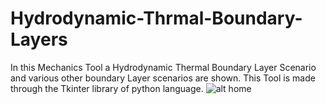# Hydrodynamic-Thrmal-Boundary-Layers
In this Mechanics Tool a Hydrodynamic Thermal Boundary Layer Scenario and various other boundary Layer scenarios are shown.
This Tool is made through the Tkinter library of python language.
![alt home]()
